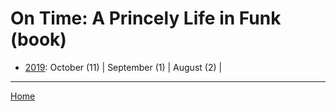 # On Time: A Princely Life in Funk (book)

  * [2019](./on-time-a-princely-life-in-funk-book-2019.md): 
      October (11) | 
      September (1) | 
      August (2) | 

----

[Home](../)
